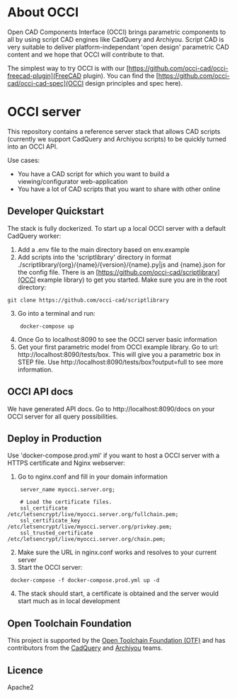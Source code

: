 # About OCCI

Open CAD Components Interface (OCCI) brings parametric components to all by using script CAD engines like CadQuery and Archiyou. Script CAD is very suitable to deliver platform-independant 'open design' parametric CAD content and we hope that OCCI will contribute to that. 

The simplest way to try OCCI is with our [https://github.com/occi-cad/occi-freecad-plugin](FreeCAD plugin). You can find the [https://github.com/occi-cad/occi-cad-spec](OCCI design principles and spec here).

# OCCI server

This repository contains a reference server stack that allows CAD scripts (currently we support CadQuery and Archiyou scripts) to be quickly turned into an OCCI API. 

Use cases:
* You have a CAD script for which you want to build a viewing/configurator web-application
* You have a lot of CAD scripts that you want to share with other online

## Developer Quickstart

The stack is fully dockerized. To start up a local OCCI server with a default CadQuery worker:

1. Add a .env file to the main directory based on env.example
2. Add scripts into the 'scriptlibrary' directory in format ./scriptlibrary/{org}/{name}/{version}/{name}.py|js and {name}.json for the config file. There is an [https://github.com/occi-cad/scriptlibrary](OCCI example library) to get you started. Make sure you are in the root directory:
```
git clone https://github.com/occi-cad/scriptlibrary
```
3. Go into a terminal and run:

``` 
    docker-compose up
```
4. Once Go to localhost:8090 to see the OCCI server basic information
5. Get your first parametric model from OCCI example library. Go to url: http://localhost:8090/tests/box. This will give you a parametric box in STEP file. Use http://localhost:8090/tests/box?output=full to see more information. 

## OCCI API docs

We have generated API docs. Go to http://localhost:8090/docs on your OCCI server for all query possibilities. 

## Deploy in Production

Use 'docker-compose.prod.yml' if you want to host a OCCI server with a HTTPS certificate and Nginx webserver:

1. Go to nginx.conf and fill in your domain information

```
    server_name myocci.server.org;

    # Load the certificate files.
    ssl_certificate         /etc/letsencrypt/live/myocci.server.org/fullchain.pem;
    ssl_certificate_key     /etc/letsencrypt/live/myocci.server.org/privkey.pem;
    ssl_trusted_certificate /etc/letsencrypt/live/myocci.server.org/chain.pem;
```

2. Make sure the URL in nginx.conf works and resolves to your current server 
3. Start the OCCI server:
```
 docker-compose -f docker-compose.prod.yml up -d
```
4. The stack should start, a certificate is obtained and the server would start much as in local development


## Open Toolchain Foundation    

This project is supported by the [Open Toolchain Foundation (OTF)](https://opentoolchain.org/) and has contributors from the [CadQuery](https://github.com/CadQuery/cadquery) and [Archiyou](https://archiyou.com) teams.

## Licence

Apache2


